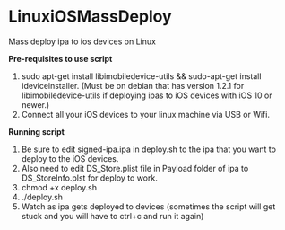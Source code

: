 # LinuxiOSMassDeploy
Mass deploy ipa to ios devices on Linux

**Pre-requisites to use script**

1. sudo apt-get install libimobiledevice-utils && sudo-apt-get install ideviceinstaller. (Must be on debian that has version 1.2.1 for libimobiledevice-utils if deploying ipas to iOS devices with iOS 10 or newer.)
2. Connect all your iOS devices to your linux machine via USB or Wifi. 

**Running script**
1. Be sure to edit signed-ipa.ipa in deploy.sh to the ipa that you want to deploy to the iOS devices. 
2. Also need to edit DS_Store.plist file in Payload folder of ipa to DS_StoreInfo.plst for deploy to work. 
2. chmod +x deploy.sh
3. ./deploy.sh
4. Watch as ipa gets deployed to devices (sometimes the script will get stuck and you will have to ctrl+c and run it again)
